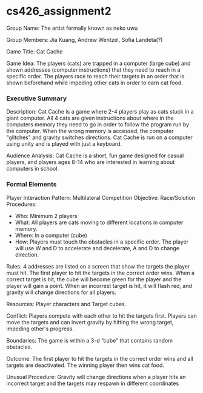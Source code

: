 # cs426_assignment2

Group Name: The artist formally known as neko uwu

Group Members: Jia Kuang, Andrew Wentzel, Sofia Landeta(?)

Game Title: Cat Cache

Game Idea: The players (cats) are trapped in a computer (large cube) and shown addresses (computer instructions) that they need to reach in a specific order.  The players race to reach their targets in an order that is shown beforehand while impeding other cats in order to earn cat food. 

### Executive Summary
Description: Cat Cache is a game where 2-4 players play as cats stuck in a giant computer.  All 4 cats are given instructions about where in the computers memory they need to go in order to follow the program run by the computer.  When the wrong memory is accessed, the computer "glitches" and gravity switches directions.  Cat Cache is run on a computer using unity and is played with just a keyboard.

Audience Analysis: Cat Cache is a short, fun game designed for casual players, and players ages 8-14 who are interested in learning about computers in school.

### Formal Elements
Player Interaction Pattern: Multilateral Competition
Objective: Race/Solution
Procedures: 
* Who: Minimum 2 players 
* What: All players are cats moving to different locations in computer memory.
* Where: In a computer (cube)
* How: Players must touch the obstacles in a specific order.  The player will use W and D to accelerate and decelerate, A and D to change direction.

Rules: 4 addresses are listed on a screen that show the targets the player must hit. The first player to hit the targets in the correct order wins.  When a correct target is hit, the cube will become green for the player and the player will gain a point. When an incorrest target is hit, it will flash red, and gravity will change directions for all players.

Resources: Player characters and Target cubes.

Conflict: Players compete with each other to hit the targets first.  Players can move the targets and can invert gravity by hitting the wrong target, impeding other's progress.

Boundaries: The game is within a 3-d “cube” that contains random obstacles.

Outcome: The first player to hit the targets in the correct order wins and all targets are deactivated. The winning player then wins cat food.

Unusual Procedure: Gravity will change directions when a player hits an incorrect target and the targets may respawn in different coordinates
